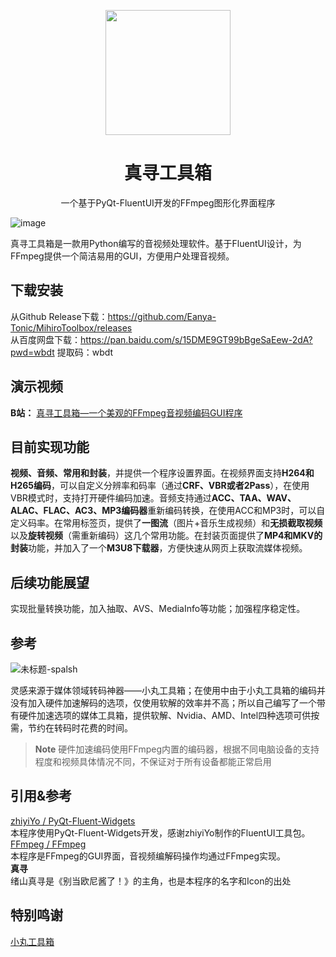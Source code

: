 <p align="center"> <img src="https://github.com/Eanya-Tonic/MihiroToolbox/blob/main/img/logo_big.png" style="width:200px;" /> </p>  <h1 align="center">真寻工具箱</h1>  <p align="center">一个基于PyQt-FluentUI开发的FFmpeg图形化界面程序 </p>

![image](https://github.com/Eanya-Tonic/MihiroToolbox/assets/74545593/d8480491-52da-4355-a5eb-bc0103d1eb31#pic_center)

真寻工具箱是一款用Python编写的音视频处理软件。基于FluentUI设计，为FFmpeg提供一个简洁易用的GUI，方便用户处理音视频。

## 下载安装
从Github Release下载：https://github.com/Eanya-Tonic/MihiroToolbox/releases
<br>
从百度网盘下载：https://pan.baidu.com/s/15DME9GT99bBgeSaEew-2dA?pwd=wbdt 提取码：wbdt

## 演示视频
**B站：**
[真寻工具箱—一个美观的FFmpeg音视频编码GUI程序](https://www.bilibili.com/video/BV1dg4y1d7F1/)

## 目前实现功能
**视频、音频、常用和封装**，并提供一个程序设置界面。在视频界面支持**H264和H265编码**，可以自定义分辨率和码率（通过**CRF、VBR或者2Pass**），在使用VBR模式时，支持打开硬件编码加速。音频支持通过**ACC、TAA、WAV、ALAC、FLAC、AC3、MP3编码器**重新编码转换，在使用ACC和MP3时，可以自定义码率。在常用标签页，提供了**一图流**（图片+音乐生成视频）和**无损截取视频**以及**旋转视频**（需重新编码）这几个常用功能。在封装页面提供了**MP4和MKV的封装**功能，并加入了一个**M3U8下载器**，方便快速从网页上获取流媒体视频。

## 后续功能展望
实现批量转换功能，加入抽取、AVS、MediaInfo等功能；加强程序稳定性。

## 参考

![未标题-spalsh](https://github.com/Eanya-Tonic/MihiroToolbox/assets/74545593/a9281e10-dc24-42d7-9547-37d2095a6240#pic_center)

灵感来源于媒体领域转码神器——小丸工具箱；在使用中由于小丸工具箱的编码并没有加入硬件加速解码的选项，仅使用软解的效率并不高；所以自己编写了一个带有硬件加速选项的媒体工具箱，提供软解、Nvidia、AMD、Intel四种选项可供按需，节约在转码时花费的时间。
> **Note**
> 硬件加速编码使用FFmpeg内置的编码器，根据不同电脑设备的支持程度和视频具体情况不同，不保证对于所有设备都能正常启用

## 引用&参考
[zhiyiYo / PyQt-Fluent-Widgets](https://github.com/zhiyiYo/PyQt-Fluent-Widgets)
<br>
本程序使用PyQt-Fluent-Widgets开发，感谢zhiyiYo制作的FluentUI工具包。
<br>
[FFmpeg / FFmpeg](https://github.com/FFmpeg/FFmpeg)
<br>
本程序是FFmpeg的GUI界面，音视频编解码操作均通过FFmpeg实现。
<br>
**真寻**
<br>
绪山真寻是《别当欧尼酱了！》的主角，也是本程序的名字和Icon的出处

## 特别鸣谢
[小丸工具箱](https://maruko.appinn.me/)
